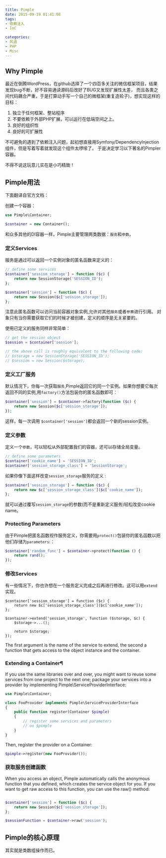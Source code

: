 ```yaml
---
title: Pimple
date: 2015-09-19 01:41:08
tags:
- 依赖注入
- IoC

categories:
- 风语
- PHP
- Misc
---
```


## Why Pimple

最近在倒腾WordPress，在github选择了一个四百多关注的微信框架项目，结果发现bug不断，好不容易通读源码后改好了BUG又发现扩展性太差，
而且各类之间代码耦合严重，于是打算动手写一个自己的微框架(重复造轮子)，想实现这样的目标：

1. 独立于任何框架、整站程序
2. 不要依赖于外部PHP扩展，可以运行在低端空间之上。
3. 良好的组织性
4. 良好的可扩展性

不可避免的遇到了依赖注入问题，起初想直接用Symfony/DependencyInjection组件，但是写着写着就发现这个组件太啰嗦了。
于是决定学习以下著名的Pimpler容器。

不得不说这玩意儿实在是小巧精致！

## Pimple用法

下面翻译自官方文档：

创建一个容器：

```PHP
use Pimple\Container;

$container = new Container();
```

和众多其他的DI容器一样，Pimple主要管理两类数据：`服务`和`参数`。

###  定义Services

服务是通过可以返回一个实例对象的匿名函数来定义的：

```PHP
// define some services
$container['session_storage'] = function ($c) {
    return new SessionStorage('SESSION_ID');
};

$container['session'] = function ($c) {
    return new Session($c['session_storage']);
};
```

注意此匿名函数可以访问当前容器对象实例,允许对其他`服务`或者`参赛`进行引用。
对象只有当你需要获取它们的时候才被创建，定义的顺序是无关紧要的。

使用已定义的服务同样非常简单：

```PHP
// get the session object
$session = $container['session'];

// the above call is roughly equivalent to the following code:
// $storage = new SessionStorage('SESSION_ID');
// $session = new Session($storage);
```

### 定义工厂服务

默认情况下，你每一次获取`服务`,Pimple返回它的同一个实例。如果你想要它每次返回不同的实例,用`factory()`方法包装你的匿名函数即可：

```PHP
$container['session'] = $container->factory(function ($c) {
    return new Session($c['session_storage']);
});
```

这样，每一次调用 `$container['session']`都会返回一个新的session实例。

### 定义参数

定义一个`参数`，可以轻松从外部配置我们的容器，还可以存储全局变量。

```PHP
// define some parameters
$container['cookie_name'] = 'SESSION_ID';
$container['session_storage_class'] = 'SessionStorage';
```

如果你像下面这样改变`session_storage`服务的定义 :

```PHP
$container['session_storage'] = function ($c) {
    return new $c['session_storage_class']($c['cookie_name']);
};
```

就可以通过覆写`session_storage`的参数(而不是重新定义服务)轻松改变cookie name。

### Protecting Parameters

由于Pimple把匿名函数视作服务定义，你需要用`protect()`包装你的匿名函数以把他们存储为`parameters`:：

```PHP
$container['random_func'] = $container->protect(function () {
    return rand();
});
```

### 修改Services

有一些情况下，你也许想在一个服务定义完成之后再进行修改。这可以用`extend`实现。

```
$container['session_storage'] = function ($c) {
    return new $c['session_storage_class']($c['cookie_name']);
};

$container->extend('session_storage', function ($storage, $c) {
    $storage->...();

    return $storage;
});
```

The first argument is the name of the service to extend, the second a function that gets access to the object instance and the container.

### Extending a Container¶

If you use the same libraries over and over, you might want to reuse some services from one project to the next one; 
package your services into a provider by implementing Pimple\ServiceProviderInterface:

```PHP
use Pimple\Container;

class FooProvider implements Pimple\ServiceProviderInterface
{
    public function register(Container $pimple)
    {
        // register some services and parameters
        // on $pimple
    }
}
```

Then, register the provider on a Container:


```PHP
$pimple->register(new FooProvider());
```

### 获取服务创建函数

When you access an object, Pimple automatically calls the anonymous function that you defined, 
which creates the service object for you. 
If you want to get raw access to this function, you can use the raw() method:

```PHP

$container['session'] = function ($c) {
    return new Session($c['session_storage']);
};

$sessionFunction = $container->raw('session');
```



## Pimple的核心原理

其实就是类数组操作而已。


